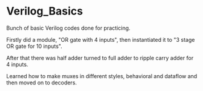 # Verilog_Basics
Bunch of basic Verilog codes done for practicing.

Firstly did a module, "OR gate with 4 inputs", then instantiated it to "3 stage OR gate for 10 inputs".

After that there was half adder turned to full adder to ripple carry adder for 4 inputs.

Learned how to make muxes in different styles, behavioral and dataflow and then moved on to decoders.

